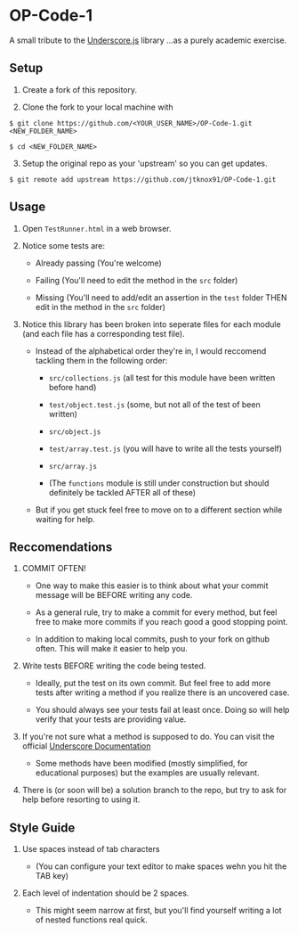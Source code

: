 # OP-Code-1

A small tribute to the [Underscore.js](http://underscorejs.org/) library ...as a purely academic exercise.

## Setup

1. Create a fork of this repository.

2. Clone the fork to your local machine with

`$ git clone https://github.com/<YOUR_USER_NAME>/OP-Code-1.git <NEW_FOLDER_NAME>`

`$ cd <NEW_FOLDER_NAME>`

3. Setup the original repo as your 'upstream' so you can get updates.

`$ git remote add upstream https://github.com/jtknox91/OP-Code-1.git`

## Usage

1. Open `TestRunner.html` in a web browser.

2. Notice some tests are:
  
    * Already passing (You're welcome)

    * Failing (You'll need to edit the method in the `src` folder)

    * Missing (You'll need to add/edit an assertion in the `test` folder THEN edit in the method in the `src` folder)

3. Notice this library has been broken into seperate files for each module (and each file has a corresponding test file).

    * Instead of the alphabetical order they're in, I would reccomend tackling them in the following order:
    
        * `src/collections.js` (all test for this module have been written before hand)

        * `test/object.test.js` (some, but not all of the test of been written)

        * `src/object.js`

        * `test/array.test.js` (you will have to write all the tests yourself)

        * `src/array.js` 

        * (The `functions` module is still under construction but should definitely be tackled AFTER all of these)

    * But if you get stuck feel free to move on to a different section while waiting for help.


## Reccomendations

1. COMMIT OFTEN!

    * One way to make this easier is to think about what your commit message will be BEFORE writing any code.

    * As a general rule, try to make a commit for every method, but feel free to make more commits if you reach good a good stopping point.

    * In addition to making local commits, push to your fork on github often. This will make it easier to help you.

2. Write tests BEFORE writing the code being tested.
  
    * Ideally, put the test on its own commit. But feel free to add more tests after writing a method if you realize there is an uncovered case.

    * You should always see your tests fail at least once. Doing so will help verify that your tests are providing value.

3. If you're not sure what a method is supposed to do. You can visit the official [Underscore Documentation](http://underscorejs.org/)

    * Some methods have been modified (mostly simplified, for educational purposes) but the examples are usually relevant.

4. There is (or soon will be) a solution branch to the repo, but try to ask for help before resorting to using it.

## Style Guide

1. Use spaces instead of tab characters
    
    * (You can configure your text editor to make spaces wehn you hit the TAB key)

2. Each level of indentation should be 2 spaces. 

    * This might seem narrow at first, but you'll find yourself writing a lot of nested functions real quick.


